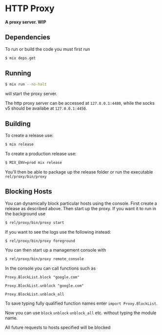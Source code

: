 # HTTP Proxy

**A proxy server. WIP**

## Dependencies
To run or build the code you must first run
```bash
$ mix deps.get
```

## Running
```bash
$ mix run --no-halt
```
will start the proxy server.

The http proxy server can be accessed at `127.0.0.1:4480`, while the socks v5 should be availabe at `127.0.0.1:4450`.

## Building
To create a release use:

```bash
$ mix release
```

To create a production release use:

```bash
$ MIX_ENV=prod mix release
```

You'll then be able to package up the release folder or run the executable `rel/proxy/bin/proxy`

## Blocking Hosts
You can dynamically block particular hosts using the console.
First create a release as described above.
Then start up the proxy. If you want it to run in the background use
```bash
$ rel/proxy/bin/proxy start
```
If you want to see the logs use the following instead:
```bash
$ rel/proxy/bin/proxy foreground
```
You can then start up a management console with
```bash
$ rel/proxy/bin/proxy remote_console
```
In the console you can call functions such as

`Proxy.BlockList.block "google.com"`

`Proxy.BlockList.unblock "google.com"`

`Proxy.BlockList.unblock_all`

To save typing fully qualified function names enter `import Proxy.BlockList`.

Now you can use `block` `unblock` `unblock_all` etc. without typing the module name.

All future requests to hosts specified will be blocked
